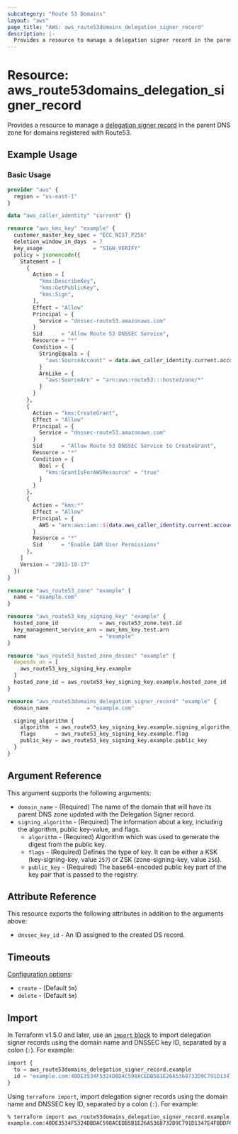 ```yaml
---
subcategory: "Route 53 Domains"
layout: "aws"
page_title: "AWS: aws_route53domains_delegation_signer_record"
description: |-
  Provides a resource to manage a delegation signer record in the parent DNS zone for domains registered with Route53.
---
```


# Resource: aws_route53domains_delegation_signer_record

Provides a resource to manage a [delegation signer record](https://docs.aws.amazon.com/Route53/latest/DeveloperGuide/dns-configuring-dnssec-enable-signing.html#dns-configuring-dnssec-enable-signing-step-1) in the parent DNS zone for domains registered with Route53.

## Example Usage

### Basic Usage

```terraform
provider "aws" {
  region = "us-east-1"
}

data "aws_caller_identity" "current" {}

resource "aws_kms_key" "example" {
  customer_master_key_spec = "ECC_NIST_P256"
  deletion_window_in_days  = 7
  key_usage                = "SIGN_VERIFY"
  policy = jsonencode({
    Statement = [
      {
        Action = [
          "kms:DescribeKey",
          "kms:GetPublicKey",
          "kms:Sign",
        ],
        Effect = "Allow"
        Principal = {
          Service = "dnssec-route53.amazonaws.com"
        }
        Sid      = "Allow Route 53 DNSSEC Service",
        Resource = "*"
        Condition = {
          StringEquals = {
            "aws:SourceAccount" = data.aws_caller_identity.current.account_id
          }
          ArnLike = {
            "aws:SourceArn" = "arn:aws:route53:::hostedzone/*"
          }
        }
      },
      {
        Action = "kms:CreateGrant",
        Effect = "Allow"
        Principal = {
          Service = "dnssec-route53.amazonaws.com"
        }
        Sid      = "Allow Route 53 DNSSEC Service to CreateGrant",
        Resource = "*"
        Condition = {
          Bool = {
            "kms:GrantIsForAWSResource" = "true"
          }
        }
      },
      {
        Action = "kms:*"
        Effect = "Allow"
        Principal = {
          AWS = "arn:aws:iam::${data.aws_caller_identity.current.account_id}:root"
        }
        Resource = "*"
        Sid      = "Enable IAM User Permissions"
      },
    ]
    Version = "2012-10-17"
  })
}

resource "aws_route53_zone" "example" {
  name = "example.com"
}

resource "aws_route53_key_signing_key" "example" {
  hosted_zone_id             = aws_route53_zone.test.id
  key_management_service_arn = aws_kms_key.test.arn
  name                       = "example"
}

resource "aws_route53_hosted_zone_dnssec" "example" {
  depends_on = [
    aws_route53_key_signing_key.example
  ]
  hosted_zone_id = aws_route53_key_signing_key.example.hosted_zone_id
}

resource "aws_route53domains_delegation_signer_record" "example" {
  domain_name            = "example.com"

  signing_algorithm {
    algorithm  = aws_route53_key_signing_key.example.signing_algorithm_type
    flags      = aws_route53_key_signing_key.example.flag
    public_key = aws_route53_key_signing_key.example.public_key
  }
}
```

## Argument Reference

This argument supports the following arguments:

* `domain_name` - (Required) The name of the domain that will have its parent DNS zone updated with the Delegation Signer record.
* `signing_algorithm` - (Required) The information about a key, including the algorithm, public key-value, and flags.
    * `algorithm` - (Required) Algorithm which was used to generate the digest from the public key.
    * `flags` - (Required) Defines the type of key. It can be either a KSK (key-signing-key, value `257`) or ZSK (zone-signing-key, value `256`).
    * `public_key` - (Required) The base64-encoded public key part of the key pair that is passed to the registry.

## Attribute Reference

This resource exports the following attributes in addition to the arguments above:

* `dnssec_key_id` - An ID assigned to the created DS record.

## Timeouts

[Configuration options](https://developer.hashicorp.com/terraform/language/resources/syntax#operation-timeouts):

* `create` - (Default `5m`)
* `delete` - (Default `5m`)

## Import

In Terraform v1.5.0 and later, use an [`import` block](https://developer.hashicorp.com/terraform/language/import) to import delegation signer records using the domain name and DNSSEC key ID, separated by a colon (`:`). For example:

```terraform
import {
  to = aws_route53domains_delegation_signer_record.example
  id = "example.com:40DE3534F5324DBDAC598ACEDB5B1E26A5368732D9C791D1347E4FBDDF6FC343"
}
```

Using `terraform import`, import delegation signer records using the domain name and DNSSEC key ID, separated by a colon (`:`). For example:

```console
% terraform import aws_route53domains_delegation_signer_record.example example.com:40DE3534F5324DBDAC598ACEDB5B1E26A5368732D9C791D1347E4FBDDF6FC343
```